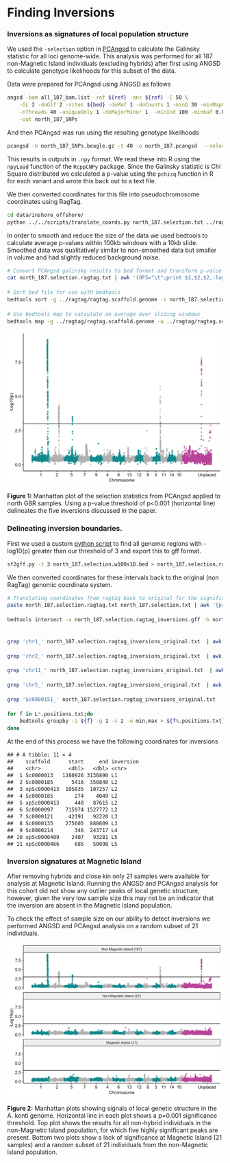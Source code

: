 Finding Inversions
================

### Inversions as signatures of local population structure

We used the `-selection` option in
[PCAngsd](https://github.com/Rosemeis/pcangsd) to calculate the Galinsky
statistic for all loci genome-wide. This analysis was performed for all
187 non-Magnetic Island individuals (excluding hybrids) after first
using ANGSD to calculate genotype likelihoods for this subset of the
data.

Data were prepared for PCAngsd using ANGSD as follows

``` bash
angsd -bam all_187_bam.list -ref ${ref} -anc ${ref} -C 50 \
    -GL 2 -doGlf 2 -sites ${bed} -doMaf 1 -doCounts 1 -minQ 30 -minMapQ 30 -skipTriallelic 1 \
    -nThreads 40 -uniqueOnly 1 -doMajorMinor 1  -minInd 100 -minmaf 0.05 -SNP_pval 1e-6 \
    -out north_187_SNPs
```

And then PCAngsd was run using the resulting genotype likelihoods

``` bash
pcangsd -b north_187_SNPs.beagle.gz -t 40 -o north_187.pcangsd  --selection --minMaf 0.05 --sites_save
```

This results in outputs in `.npy` format. We read these into R using the
`npyLoad` function of the `RcppCNPy` package. Since the Galinsky
statistic is Chi Square distributed we calculated a p-value using the
`pchisq` function in R for each variant and wrote this back out to a
text file.

We then converted coordinates for this file into pseudochromosome
coordinates using RagTag.

``` bash
cd data/inshore_offshore/
python ../../scripts/translate_coords.py north_187.selection.txt ../ragtag/ragtag.scaffold.agp > north_187.selection.ragtag.txt
```

In order to smooth and reduce the size of the data we used bedtools to
calculate average p-values within 100kb windows with a 10kb slide.
Smoothed data was qualitatively similar to non-smoothed data but smaller
in volume and had slightly reduced background noise.

``` bash
# Convert PCAngsd galinsky results to bed format and transform p-value into -log10(p)
cat north_187.selection.ragtag.txt | awk '{OFS="\t";print $1,$2,$2,-log($4)/log(10)}' > north_187.selection.ragtag.bed

# Sort bed file for use with bedtools
bedtools sort -g ../ragtag/ragtag.scaffold.genome -i north_187.selection.ragtag.bed > north_187.selection.ragtag.sorted.bed

# Use bedtools map to calculate an average over sliding windows
bedtools map -g ../ragtag/ragtag.scaffold.genome -a ../ragtag/ragtag.scaffold.w100s10.bed -b north_187.selection.ragtag.sorted.bed -c 4 -o mean  | awk '$4!="."' > north_187.selection.w100s10.bed
```

<img src="07.finding_inversions_files/figure-gfm/unnamed-chunk-5-1.png" width="672" />

**Figure 1:** Manhattan plot of the selection statistics from PCAngsd
applied to north GBR samples. Using a p-value threshold of p\<0.001
(horizontal line) delineates the five inversions discussed in the paper.

### Delineating inversion boundaries.

First we used a custom [python script](scripts/sf2gff.py) to find all
genomic regions with -log10(p) greater than our threshold of 3 and
export this to gff format.

``` bash
sf2gff.py -t 3 north_187.selection.w100s10.bed > north_187.selection.ragtag_inversions.gff
```

We then converted coordinates for these intervals back to the original
(non RagTag) genomic coordinate system.

``` bash
# Translating coordinates from ragtag back to original for the significant intervals
paste north_187.selection.ragtag.txt north_187.selection.txt | awk '{printf("%s\t%s\t%s\t%s_%s\n", $1,$2,$2,$5,$6)}' > north_187.selection.coordtrans.bed

bedtools intersect -a north_187.selection.ragtag_inversions.gff -b north_187.selection.coordtrans.bed -wo > north_187.selection.ragtag_inversions_original.txt


grep 'chr1_' north_187.selection.ragtag_inversions_original.txt  | awk '{print $13}' | awk -F "_" '{OFS="\t";print $1,$2,$2+1}' > L1.positions.txt

grep 'chr2_' north_187.selection.ragtag_inversions_original.txt  | awk '{print $13}' | awk -F "_" '{OFS="\t";print $1,$2,$2+1}' > L2.positions.txt

grep 'chr11_' north_187.selection.ragtag_inversions_original.txt  | awk '{print $13}' | awk -F "_" '{OFS="\t";print $1,$2+1}' > L3.positions.txt

grep 'chr5_' north_187.selection.ragtag_inversions_original.txt  | awk '{print $13}' | awk -F "_" '{OFS="\t";print $1,$2+1}' > L5.positions.txt

grep 'Sc0000151_' north_187.selection.ragtag_inversions_original.txt  | awk '{print $13}' | awk -F "_" '{OFS="\t";print $1,$2+1}' > L4.positions.txt 

for f in L*.positions.txt;do
    bedtools groupby -i ${f} -g 1 -c 2 -o min,max > ${f%.positions.txt}.bed
done
```

At the end of this process we have the following coordinates for
inversions

    ## # A tibble: 11 × 4
    ##    scaffold      start     end inversion
    ##    <chr>         <dbl>   <dbl> <chr>    
    ##  1 Sc0000013   1280926 3136890 L1       
    ##  2 Sc0000185      5416  350840 L2       
    ##  3 xpSc0000413  105835  107257 L2       
    ##  4 Sc0000185       274    4049 L2       
    ##  5 xpSc0000413     448   87615 L2       
    ##  6 Sc0000097    715974 1527772 L2       
    ##  7 Sc0000121     42191   92220 L3       
    ##  8 Sc0000135    275605  880609 L3       
    ##  9 Sc0000214       346  243717 L4       
    ## 10 xpSc0000409    2407   93281 L5       
    ## 11 xpSc0000466     685   50098 L5

### Inversion signatures at Magnetic Island

After removing hybrids and close kin only 21 samples were available for
analysis at Magnetic Island. Running the ANGSD and PCAngsd analysis for
this cohort did not show any outlier peaks of local genetic structure,
however, given the very low sample size this may not be an indicator
that the inversion are absent in the Magnetic Island population.

To check the effect of sample size on our ability to detect inversions
we performed ANGSD and PCAngsd analysis on a random subset of 21
individuals.

<img src="07.finding_inversions_files/figure-gfm/unnamed-chunk-7-1.png" width="672" />

**Figure 2:** Manhattan plots showing signals of local genetic structure
in the A. kenti genome. Horizontal line in each plot shows a p=0.001
significance threshold. Top plot shows the results for all non-hybrid
individuals in the non-Magnetic Island population, for which five highly
significant peaks are present. Bottom two plots show a lack of
significance at Magnetic Island (21 samples) and a random subset of 21
individuals from the non-Magnetic Island population.
